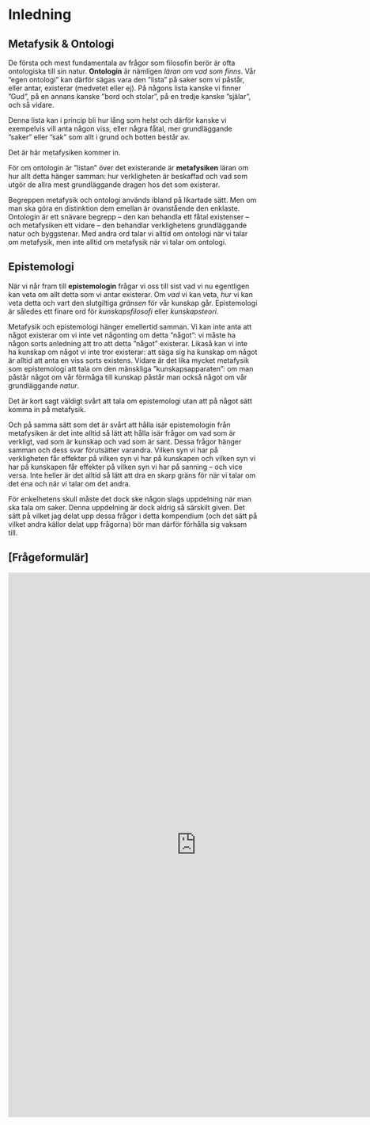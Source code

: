 # Inledning
<!--Här beskriver jag vad kapitlet ska handla om, detta är en note -->

## Metafysik & Ontologi

De första och mest fundamentala av frågor som filosofin berör är ofta ontologiska till sin natur. **Ontologin** är nämligen *läran om vad som finns*.  Vår ”egen ontologi” kan därför sägas vara den ”lista” på saker som vi påstår, eller antar, existerar (medvetet eller ej). På någons lista kanske vi finner ”Gud”, på en annans kanske ”bord och stolar”, på en tredje kanske ”själar”, och så vidare. 

Denna lista kan i princip bli hur lång som helst och därför kanske vi exempelvis vill anta någon viss, eller några fåtal, mer grundläggande ”saker” eller ”sak” som allt i grund och botten består av. 

Det är här metafysiken kommer in. 

För om ontologin är ”listan” över det existerande är **metafysiken** läran om hur allt detta hänger samman: hur verkligheten är beskaffad och vad som utgör de allra mest grundläggande dragen hos det som existerar. 

Begreppen metafysik och ontologi används ibland på likartade sätt. Men om man ska göra en distinktion dem emellan är ovanstående den enklaste. Ontologin är ett snävare begrepp – den kan behandla ett fåtal existenser – och metafysiken ett vidare – den behandlar verklighetens grundläggande natur och byggstenar. Med andra ord talar vi alltid om ontologi när vi talar om metafysik, men inte alltid om metafysik när vi talar om ontologi. 

<!--%% Hur sakerna (ontologin) hänger samman -->

## Epistemologi

När vi når fram till **epistemologin** frågar vi oss till sist vad vi nu egentligen kan veta om allt detta som vi antar existerar. Om *vad* vi kan veta, *hur* vi kan veta detta och vart den slutgiltiga *gränsen* för vår kunskap går. Epistemologi är således ett finare ord för *kunskapsfilosofi* eller *kunskapsteori*. 

Metafysik och epistemologi hänger emellertid samman. Vi kan inte anta att något existerar om vi inte vet någonting om detta ”något”: vi måste ha någon sorts anledning att tro att detta ”något” existerar. Likaså kan vi inte ha kunskap om något vi inte tror existerar: att säga sig ha kunskap om något är alltid att anta en viss sorts existens. Vidare är det lika mycket metafysik som epistemologi att tala om den mänskliga ”kunskapsapparaten”: om man påstår något om vår förmåga till kunskap påstår man också något om vår grundläggande *natur*. 

Det är kort sagt väldigt svårt att tala om epistemologi utan att på något sätt komma in på metafysik. 

Och på samma sätt som det är svårt att hålla isär epistemologin från metafysiken är det inte alltid så lätt att hålla isär frågor om vad som är verkligt, vad som är kunskap och vad som är sant. Dessa frågor hänger samman och dess svar förutsätter varandra. Vilken syn vi har på verkligheten får effekter på vilken syn vi har på kunskapen och vilken syn vi har på kunskapen får effekter på vilken syn vi har på sanning – och vice versa. Inte heller är det alltid så lätt att dra en skarp gräns för när vi talar om det ena och när vi talar om det andra. 

För enkelhetens skull måste det dock ske någon slags uppdelning när man ska tala om saker. Denna uppdelning är dock aldrig så särskilt given. Det sätt på vilket jag delat upp dessa frågor i detta kompendium (och det sätt på vilket andra källor delat upp frågorna) bör man därför förhålla sig vaksam till. 


<!--För att se den ”större bilden” har ni den ”stora kartan” till hjälp. -->

## [Frågeformulär]

<iframe src="https://docs.google.com/forms/d/1UpE41WgyDEOnkkoPT28WYlCiFn8Ssd6Q0X2LphI4DIU/viewform?embedded=true" width="760" height="1100" frameborder="0" marginheight="0" marginwidth="0">Läser in...</iframe>

